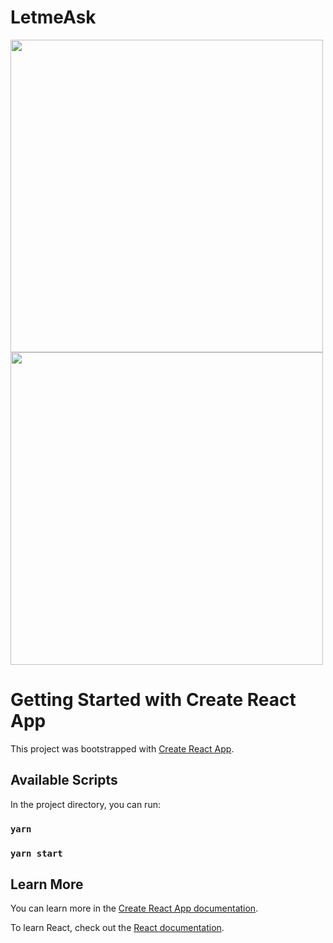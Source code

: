 # LetmeAsk

<div>
<img align="center" width="500px" src="https://user-images.githubusercontent.com/59850458/155041084-968aa30f-f716-4d7d-8108-c911bb965a86.png"/>
<img align="center" width="500px" src="https://user-images.githubusercontent.com/59850458/155041081-27e44fea-ff82-4ea9-a10c-da9c5681dae3.png" />
</div>
  
# Getting Started with Create React App

This project was bootstrapped with [Create React App](https://github.com/facebook/create-react-app).

## Available Scripts

In the project directory, you can run:

### `yarn`

### `yarn start`

## Learn More

You can learn more in the [Create React App documentation](https://facebook.github.io/create-react-app/docs/getting-started).

To learn React, check out the [React documentation](https://reactjs.org/).
